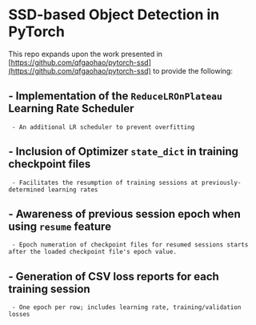 # SSD-based Object Detection in PyTorch

This repo expands upon the work presented in [https://github.com/qfgaohao/pytorch-ssd](https://github.com/qfgaohao/pytorch-ssd) to provide the following:

## - Implementation of the `ReduceLROnPlateau` Learning Rate Scheduler
     - An additional LR scheduler to prevent overfitting
## - Inclusion of Optimizer `state_dict` in training checkpoint files
     - Facilitates the resumption of training sessions at previously-determined learning rates
## - Awareness of previous session epoch when using `resume` feature
     - Epoch numeration of checkpoint files for resumed sessions starts after the loaded checkpoint file's epoch value.
## - Generation of CSV loss reports for each training session
     - One epoch per row; includes learning rate, training/validation losses
